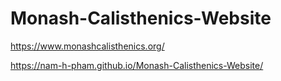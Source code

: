 # Monash-Calisthenics-Website

https://www.monashcalisthenics.org/

https://nam-h-pham.github.io/Monash-Calisthenics-Website/
